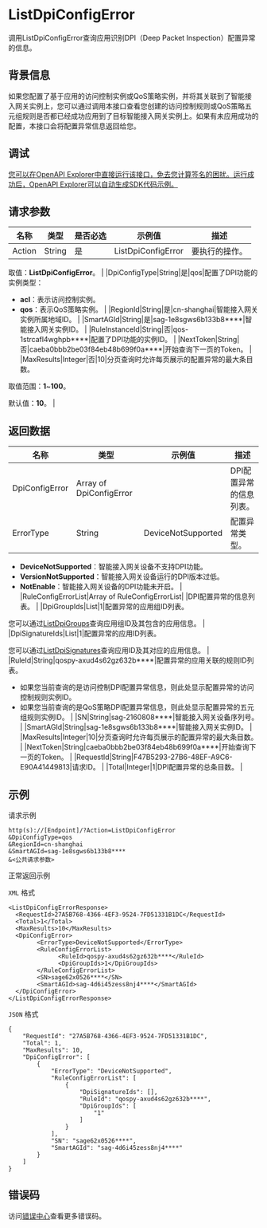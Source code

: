 # ListDpiConfigError

调用ListDpiConfigError查询应用识别DPI（Deep Packet Inspection）配置异常的信息。

## 背景信息

如果您配置了基于应用的访问控制实例或QoS策略实例，并将其关联到了智能接入网关实例上，您可以通过调用本接口查看您创建的访问控制规则或QoS策略五元组规则是否都已经成功应用到了目标智能接入网关实例上。如果有未应用成功的配置，本接口会将配置异常信息返回给您。

## 调试

[您可以在OpenAPI Explorer中直接运行该接口，免去您计算签名的困扰。运行成功后，OpenAPI Explorer可以自动生成SDK代码示例。](https://api.aliyun.com/#product=Smartag&api=ListDpiConfigError&type=RPC&version=2018-03-13)

## 请求参数

|名称|类型|是否必选|示例值|描述|
|--|--|----|---|--|
|Action|String|是|ListDpiConfigError|要执行的操作。

 取值：**ListDpiConfigError**。 |
|DpiConfigType|String|是|qos|配置了DPI功能的实例类型：

 -   **acl**：表示访问控制实例。
-   **qos**：表示QoS策略实例。 |
|RegionId|String|是|cn-shanghai|智能接入网关实例所属地域ID。 |
|SmartAGId|String|是|sag-1e8sgws6b133b8\*\*\*\*|智能接入网关实例ID。 |
|RuleInstanceId|String|否|qos-1strcafl4wghpb\*\*\*\*|配置了DPI功能的实例ID。 |
|NextToken|String|否|caeba0bbb2be03f84eb48b699f0a\*\*\*\*|开始查询下一页的Token。 |
|MaxResults|Integer|否|10|分页查询时允许每页展示的配置异常的最大条目数。

 取值范围：**1**~**100**。

 默认值：**10**。 |

## 返回数据

|名称|类型|示例值|描述|
|--|--|---|--|
|DpiConfigError|Array of DpiConfigError| |DPI配置异常的信息列表。 |
|ErrorType|String|DeviceNotSupported|配置异常类型。

 -   **DeviceNotSupported**：智能接入网关设备不支持DPI功能。
-   **VersionNotSupported**：智能接入网关设备运行的DPI版本过低。
-   **NotEnable**：智能接入网关设备的DPI功能未开启。 |
|RuleConfigErrorList|Array of RuleConfigErrorList| |DPI配置异常的信息列表。 |
|DpiGroupIds|List|1|配置异常的应用组ID列表。

 您可以通过[ListDpiGroups](~~196754~~)查询应用组ID及其包含的应用信息。 |
|DpiSignatureIds|List|1|配置异常的应用ID列表。

 您可以通过[ListDpiSignatures](~~196630~~)查询应用ID及其对应的应用信息。 |
|RuleId|String|qospy-axud4s62gz632b\*\*\*\*|配置异常的应用关联的规则ID列表。

 -   如果您当前查询的是访问控制DPI配置异常信息，则此处显示配置异常的访问控制规则实例ID。
-   如果您当前查询的是QoS策略DPI配置异常信息，则此处显示配置异常的五元组规则实例ID。 |
|SN|String|sag-2160808\*\*\*\*|智能接入网关设备序列号。 |
|SmartAGId|String|sag-1e8sgws6b133b8\*\*\*\*|智能接入网关实例ID。 |
|MaxResults|Integer|10|分页查询时允许每页展示的配置异常的最大条目数。 |
|NextToken|String|caeba0bbb2be03f84eb48b699f0a\*\*\*\*|开始查询下一页的Token。 |
|RequestId|String|F47B5293-27B6-48EF-A9C6-E90A41449813|请求ID。 |
|Total|Integer|1|DPI配置异常的总条目数。 |

## 示例

请求示例

```
http(s)://[Endpoint]/?Action=ListDpiConfigError
&DpiConfigType=qos
&RegionId=cn-shanghai
&SmartAGId=sag-1e8sgws6b133b8****
&<公共请求参数>
```

正常返回示例

`XML` 格式

```
<ListDpiConfigErrorResponse>
  <RequestId>27A5B768-4366-4EF3-9524-7FD51331B1DC</RequestId>
  <Total>1</Total>
  <MaxResults>10</MaxResults>
  <DpiConfigError>
        <ErrorType>DeviceNotSupported</ErrorType>
        <RuleConfigErrorList>
              <RuleId>qospy-axud4s62gz632b****</RuleId>
              <DpiGroupIds>1</DpiGroupIds>
        </RuleConfigErrorList>
        <SN>sage62x0526****</SN>
        <SmartAGId>sag-4d6i45zess8nj4****</SmartAGId>
  </DpiConfigError>
</ListDpiConfigErrorResponse>
```

`JSON` 格式

```
{
	"RequestId": "27A5B768-4366-4EF3-9524-7FD51331B1DC",
	"Total": 1,
	"MaxResults": 10,
	"DpiConfigError": [
		{
			"ErrorType": "DeviceNotSupported",
			"RuleConfigErrorList": [
				{
					"DpiSignatureIds": [],
					"RuleId": "qospy-axud4s62gz632b****",
					"DpiGroupIds": [
						"1"
					]
				}
			],
			"SN": "sage62x0526****",
			"SmartAGId": "sag-4d6i45zess8nj4****"
		}
	]
}
```

## 错误码

访问[错误中心](https://error-center.aliyun.com/status/product/Smartag)查看更多错误码。

